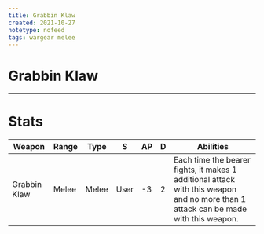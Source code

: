 ```yaml
---
title: Grabbin Klaw
created: 2021-10-27
notetype: nofeed
tags: wargear melee
---
```


# Grabbin Klaw

---

# Stats

| Weapon       | Range | Type  | S    | AP  | D   | Abilities                                                                                                                          |
| ------------ | ----- | ----- | ---- | --- | --- | ---------------------------------------------------------------------------------------------------------------------------------- |
| Grabbin Klaw | Melee | Melee | User | -3  | 2   | Each time the bearer fights, it makes 1 additional attack with this weapon and no more than 1 attack can be made with this weapon. | 